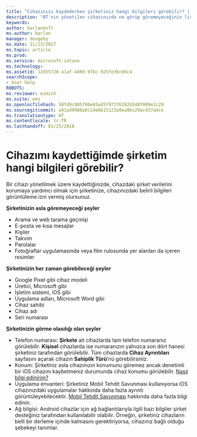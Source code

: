 ```yaml
---
title: "Cihazınızı kaydederken şirketiniz hangi bilgileri görebilir? | Microsoft Docs"
description: "BT'nin yönetilen cihazınızda ne görüp göremeyeceğinin listesi."
keywords: 
author: barlanmsft
ms.author: barlan
manager: dougeby
ms.date: 11/13/2017
ms.topic: article
ms.prod: 
ms.service: microsoft-intune
ms.technology: 
ms.assetid: 12655728-a1af-4d89-97bc-925fe36c0dc4
searchScope:
- User help
ROBOTS: 
ms.reviewer: esmich
ms.suite: ems
ms.openlocfilehash: 58fd9c985700e65ad5f97376382d348f009e2c29
ms.sourcegitcommit: a41ad9988a8c14e6b15123a9ea9bc29ac437a4ce
ms.translationtype: HT
ms.contentlocale: tr-TR
ms.lasthandoff: 01/25/2018
---
```

# <a name="what-information-can-my-company-see-when-i-enroll-my-device"></a>Cihazımı kaydettiğimde şirketim hangi bilgileri görebilir?

Bir cihazı yönetilmek üzere kaydettiğinizde, cihazdaki şirket verilerini korumaya yardımcı olmak için şirketinize, cihazınızdaki belirli bilgileri görüntüleme izni vermiş olursunuz.

**Şirketinizin asla göremeyeceği şeyler**

- Arama ve web tarama geçmişi
- E-posta ve kısa mesajlar
- Kişiler
- Takvim
-   Parolalar
- Fotoğraflar uygulamasında veya film rulosunda yer alanları da içeren resimler

**Şirketinizin her zaman görebileceği şeyler**

- Google Pixel gibi cihaz modeli
- Üretici, Microsoft gibi
- İşletim sistemi, iOS gibi
- Uygulama adları, Microsoft Word gibi
- Cihaz sahibi
- Cihaz adı
- Seri numarası

**Şirketinizin görme olasılığı olan şeyler**

-  Telefon numarası: **Şirkete** ait cihazlarda tam telefon numaranız görülebilir. **Kişisel** cihazlarda ise numaranızın yalnızca son dört hanesi şirketiniz tarafından görülebilir. Tüm cihazlarda **Cihaz Ayrıntıları** sayfasını açarak cihazın **Sahiplik Türü**’nü görebilirsiniz.
-  Konum: Şirketiniz asla cihazınızın konumunu göremez ancak denetimli bir iOS cihazını kaybetmeniz durumunda cihaz konumu görülebilir. [Nasıl bilgi edinirim?](https://go.microsoft.com/fwlink/?linkid=853816)
- Uygulama envanteri: Şirketiniz Mobil Tehdit Savunması kullanıyorsa iOS cihazınızdaki uygulamalar hakkında daha fazla ayrıntı görüntüleyebilecektir. [Mobil Tehdit Savunması](you-are-prompted-to-install-mtd-ios.md) hakkında daha fazla bilgi edinin.
- Ağ bilgisi: Android cihazlar için ağ bağlantılarıyla ilgili bazı bilgiler şirket desteğiniz tarafından kullanılabilir olabilir. Örneğin, şirketiniz cihazların belli bir derleme içinde kalmasını gerektiriyorsa, cihazınız bağlı olduğu şebekeyi tanımlar. 
